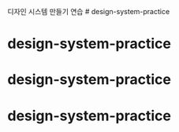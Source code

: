 디자인 시스템 만들기 연습 # design-system-practice
# design-system-practice
# design-system-practice
# design-system-practice
